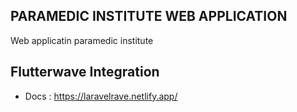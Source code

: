 ## PARAMEDIC INSTITUTE WEB APPLICATION
Web applicatin paramedic institute

## Flutterwave Integration 
- Docs : https://laravelrave.netlify.app/
